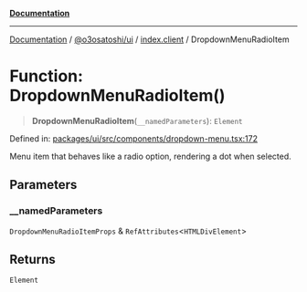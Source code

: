 [**Documentation**](../../../../README.md)

***

[Documentation](../../../../README.md) / [@o3osatoshi/ui](../../README.md) / [index.client](../README.md) / DropdownMenuRadioItem

# Function: DropdownMenuRadioItem()

> **DropdownMenuRadioItem**(`__namedParameters`): `Element`

Defined in: [packages/ui/src/components/dropdown-menu.tsx:172](https://github.com/o3osatoshi/experiment/blob/54ab00df974a3e9f8283fbcd8c611ed1e0274132/packages/ui/src/components/dropdown-menu.tsx#L172)

Menu item that behaves like a radio option, rendering a dot when selected.

## Parameters

### \_\_namedParameters

`DropdownMenuRadioItemProps` & `RefAttributes`\<`HTMLDivElement`\>

## Returns

`Element`
